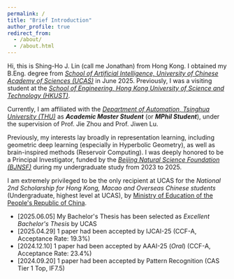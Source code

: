 ```yaml
---
permalink: /
title: "Brief Introduction"
author_profile: true
redirect_from: 
  - /about/
  - /about.html
---
```


Hi, this is Shing-Ho J. Lin (call me Jonathan) from Hong Kong. I obtained my B.Eng. degree from [*School of Artificial Intelligence, University of Chinese Academy of Sciences (UCAS)*](https://www.ucas.ac.cn) in June 2025. 
Previously, I was a visiting student at the [*School of Engineering, Hong Kong University of Science and Technology (HKUST)*](https://seng.hkust.edu.hk/).

Currently, I am affiliated with the [*Department of Automation, Tsinghua University (THU)*](https://www.au.tsinghua.edu.cn/) as ***Academic Master Student*** (or ***MPhil Student***), under the supervision of Prof. Jie Zhou and Prof. Jiwen Lu.

Previously, my interests lay broadly in representation learning, including geometric deep learning (especially in Hyperbolic Geometry), as well as brain-inspired methods (Reservoir Computing). 
I was deeply honored to be a Principal Investigator, funded by the [*Beijing Natural Science Foundation (BJNSF)*](https://nsf.kw.beijing.gov.cn/bjnsfweb/) during my undergraduate study from 2023 to 2025.

I am extremely privileged to be the only recipient at UCAS for the *National 2nd Scholarship for Hong Kong, Macao and Overseas Chinese students* (Undergraduate, highest level at UCAS), by [Ministry of Education of the People's Republic of China](https://www.moe.gov.cn).

* [2025.06.05] My Bachelor's Thesis has been selected as *Excellent Bachelor's Thesis* by UCAS
* [2025.04.29] 1 paper had been accepted by IJCAI-25 (CCF-A, Acceptance Rate: 19.3%)
* [2024.12.10] 1 paper had been accepted by AAAI-25 (*Oral*) (CCF-A, Acceptance Rate: 23.4%)
* [2024.09.20] 1 paper had been accepted by Pattern Recognition (CAS Tier 1 Top, IF7.5)
